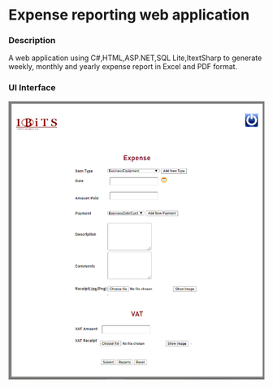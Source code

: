﻿# Expense reporting web application

### Description
A web application using C#,HTML,ASP.NET,SQL Lite,ItextSharp to generate weekly, monthly and yearly expense report in Excel and PDF format.

### UI Interface

![](https://github.com/preeti123singh/SQLLiteExpenses/blob/master/ExpenseForm.PNG)